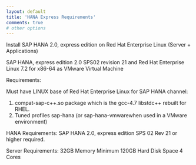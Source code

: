 ```yaml
---
layout: default
title: 'HANA Express Requirements'
comments: true
# other options
---
```



Install SAP HANA 2.0, express edition on Red Hat Enterprise Linux (Server + Applications)

SAP HANA, express edition 2.0 SPS02 revision 21 and Red Hat Enterprise Linux 7.2 for x86-64 as VMware Virtual Machine

Requirements:

Must have LINUX base of Red Hat Enterprise Linux for SAP HANA channel:

1.  compat-sap-c++.so package which is the gcc-4.7 libstdc++ rebuilt for RHEL.
2.  Tuned profiles sap-hana (or sap-hana-vmwarewhen used in a VMware environment)


HANA Requirements:
SAP HANA 2.0, express edition SPS 02 Rev 21 or higher required.

Server Requirements:
32GB Memory Minimum
120GB Hard Disk Space
4 Cores
